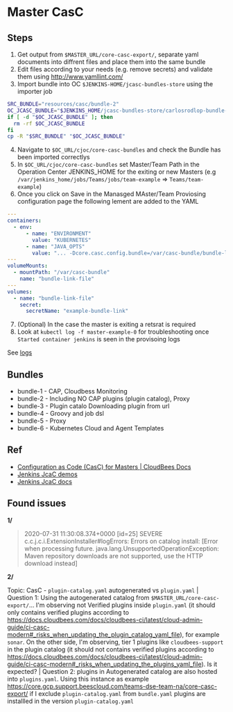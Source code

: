# Master CasC

## Steps

1. Get output from `$MASTER_URL/core-casc-export/`, separate yaml documents into diffrent files and place them into the same bundle
2. Edit files according to your needs (e.g. remove secrets) and validate them using http://www.yamllint.com/
3. Import bundle into OC `$JENKINS-HOME/jcasc-bundles-store` using the importer job

```sh
SRC_BUNDLE="resources/casc/bundle-2"
OC_JCASC_BUNDLE="$JENKINS_HOME/jcasc-bundles-store/carlosrodlop-bundle-2"
if [ -d "$OC_JCASC_BUNDLE" ]; then
  rm -rf $OC_JCASC_BUNDLE
fi
cp -R "$SRC_BUNDLE" "$OC_JCASC_BUNDLE"
```

4. Navigate to `$OC_URL/cjoc/core-casc-bundles` and check the Bundle has been imported correctlys
5. In `$OC_URL/cjoc/core-casc-bundles` set Master/Team Path in the Operation Center JENKINS_HOME for the exiting or new Masters (e.g `/var/jenkins_home/jobs/Teams/jobs/team-example` => `Teams/team-example`)
6. Once you click on Save in the Manasged MAster/Team Proviosing configuration page the following lement are added to the YAML

```yaml
---
containers:
  - env:
      - name: "ENVIRONMENT"
        value: "KUBERNETES"
      - name: "JAVA_OPTS"
        value: "... -Dcore.casc.config.bundle=/var/casc-bundle/bundle-link.yaml ..."
---
volumeMounts:
  - mountPath: "/var/casc-bundle"
    name: "bundle-link-file"
---
volumes:
  - name: "bundle-link-file"
    secret:
      secretName: "example-bundle-link"
```

7. (Optional) In the case the master is exiting a retsrat is required
8. Look at `kubectl log -f master-example-0` for troubleshooting once `Started container jenkins` is seen in the provisoing logs

See [logs](resources/casc/logs)

## Bundles

- bundle-1 - CAP, Cloudbess Monitoring
- bundle-2 - Including NO CAP plugins (plugin catalog), Proxy
- bundle-3 - Plugin catalo Downloading plugin from url
- bundle-4 - Groovy and job dsl
- bundle-5 - Proxy
- bundle-6 - Kubernetes Cloud and Agent Templates

## Ref

- [Configuration as Code (CasC) for Masters | CloudBees Docs](https://docs.cloudbees.com/docs/cloudbees-core/latest/cloud-admin-guide/core-casc-modern)
- [Jenkins JcaC demos](https://github.com/jenkinsci/configuration-as-code-plugin/tree/master/demos)
- [Jenkins JcaC docs](https://github.com/jenkinsci/configuration-as-code-plugin/tree/master/docs)

## Found issues

**1/**

> 2020-07-31 11:30:08.374+0000 [id=25] SEVERE c.c.j.c.i.ExtensionInstaller#logErrors: Errors on catalog install: [Error when processing future. java.lang.UnsupportedOperationException: Maven repository downloads are not supported, use the HTTP download instead]

**2/**

Topic: CasC - `plugin-catalog.yaml` autogenerated vs `plugin.yaml` | Question 1: Using the autogenerated catalog from `$MASTER_URL/core-casc-export/`... I'm observing not Verified plugins inside `plugin.yaml` (it should only contains verified plugins according to https://docs.cloudbees.com/docs/cloudbees-ci/latest/cloud-admin-guide/ci-casc-modern#_risks_when_updating_the_plugin_catalog_yaml_file), for example `sonar`. On the other side, I'm observing, tier 1 plugins like `cloudbees-support` in the plugin catalog (it should not contains verified plugins according to https://docs.cloudbees.com/docs/cloudbees-ci/latest/cloud-admin-guide/ci-casc-modern#_risks_when_updating_the_plugins_yaml_file). Is it expected? | Question 2: plugins in Autogenerated catalog are also hosted into `plugins.yaml`. Using this instance as example https://core.gcp.support.beescloud.com/teams-dse-team-na/core-casc-export/ if I exclude `plugin-catalog.yaml` from `bundle.yaml` plugins are installled in the version `plugin-catalog.yaml`